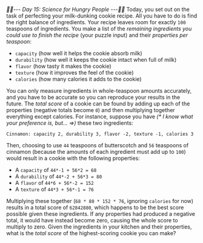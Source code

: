 *:calendar::calendar:--- Day 15: Science for Hungry People ---:calendar::calendar:*
Today, you set out on the task of perfecting your milk-dunking cookie recipe.  All you have to do is find the right balance of ingredients.
Your recipe leaves room for exactly `100` teaspoons of ingredients.  You make a list of the *remaining ingredients you could use to finish the recipe* (your puzzle input) and their *properties per teaspoon*:

- `capacity` (how well it helps the cookie absorb milk)
- `durability` (how well it keeps the cookie intact when full of milk)
- `flavor` (how tasty it makes the cookie)
- `texture` (how it improves the feel of the cookie)
- `calories` (how many calories it adds to the cookie)

You can only measure ingredients in whole-teaspoon amounts accurately, and you have to be accurate so you can reproduce your results in the future.  The *total score* of a cookie can be found by adding up each of the properties (negative totals become `0`) and then multiplying together everything except calories.
For instance, suppose you have _(* I know what your preference is, but... =>)_ these two ingredients:
```Butterscotch: capacity -1, durability -2, flavor 6, texture 3, calories 8
Cinnamon: capacity 2, durability 3, flavor -2, texture -1, calories 3
```
Then, choosing to use `44` teaspoons of butterscotch and `56` teaspoons of cinnamon (because the amounts of each ingredient must add up to `100`) would result in a cookie with the following properties:

- A `capacity` of `44*-1 + 56*2 = 68`
- A `durability` of `44*-2 + 56*3 = 80`
- A `flavor` of `44*6 + 56*-2 = 152`
- A `texture` of `44*3 + 56*-1 = 76`

Multiplying these together (`68 * 80 * 152 * 76`, ignoring `calories` for now) results in a total score of  `62842880`, which happens to be the best score possible given these ingredients.  If any properties had produced a negative total, it would have instead become zero, causing the whole score to multiply to zero.
Given the ingredients in your kitchen and their properties, what is the *total score* of the highest-scoring cookie you can make?
